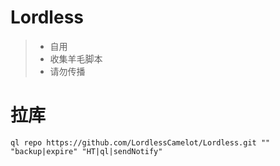 # Lordless
> * 自用 
> * 收集羊毛脚本    
> * 请勿传播  

# **拉库**
 ```
 ql repo https://github.com/LordlessCamelot/Lordless.git "" "backup|expire" "HT|ql|sendNotify"
 ```
